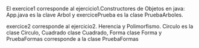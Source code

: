 El exercice1 corresponde al ejercicio1.Constructores de Objetos en java: App.java es la clave Arbol y exercicePrueba es la clase PruebaArboles.

exercice2 corresponde al ejercicio2. Herencia y Polimorfismo. Circulo es la clase Circulo, Cuadrado clase Cuadrado, Forma clase Forma y PruebaFormas corresponde a la clase PruebaFormas